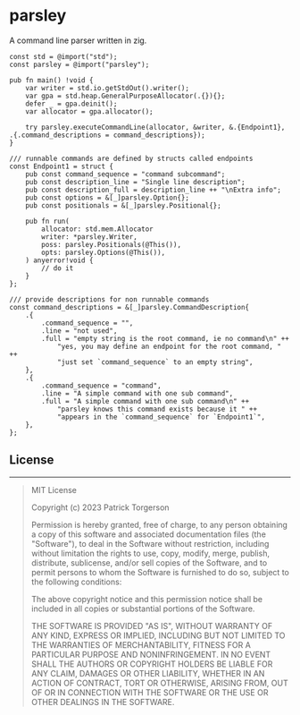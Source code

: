 # parsley

A command line parser written in zig.


```zig
const std = @import("std");
const parsley = @import("parsley");

pub fn main() !void {
    var writer = std.io.getStdOut().writer();
    var gpa = std.heap.GeneralPurposeAllocator(.{}){};
    defer _ = gpa.deinit();
    var allocator = gpa.allocator();

    try parsley.executeCommandLine(allocator, &writer, &.{Endpoint1}, .{.command_descriptions = command_descriptions});
}

/// runnable commands are defined by structs called endpoints
const Endpoint1 = struct {
    pub const command_sequence = "command subcommand";
    pub const description_line = "Single line description";
    pub const description_full = description_line ++ "\nExtra info";
    pub const options = &[_]parsley.Option{};
    pub const positionals = &[_]parsley.Positional{};

    pub fn run(
        allocator: std.mem.Allocator
        writer: *parsley.Writer,
        poss: parsley.Positionals(@This()),
        opts: parsley.Options(@This()),
    ) anyerror!void {
        // do it
    }
};

/// provide descriptions for non runnable commands
const command_descriptions = &[_]parsley.CommandDescription{
    .{
        .command_sequence = "",
        .line = "not used",
        .full = "empty string is the root command, ie no command\n" ++
            "yes, you may define an endpoint for the root command, " ++
            "just set `command_sequence` to an empty string",
    },
    .{
        .command_sequence = "command",
        .line = "A simple command with one sub command",
        .full = "A simple command with one sub command\n" ++
            "parsley knows this command exists because it " ++
            "appears in the `command_sequence` for `Endpoint1`",
    },
};
```

## License
---
> MIT License
>
> Copyright (c) 2023 Patrick Torgerson
>
> Permission is hereby granted, free of charge, to any person obtaining a copy
> of this software and associated documentation files (the "Software"), to deal
> in the Software without restriction, including without limitation the rights
> to use, copy, modify, merge, publish, distribute, sublicense, and/or sell
> copies of the Software, and to permit persons to whom the Software is
> furnished to do so, subject to the following conditions:
>
> The above copyright notice and this permission notice shall be included in all
> copies or substantial portions of the Software.
>
> THE SOFTWARE IS PROVIDED "AS IS", WITHOUT WARRANTY OF ANY KIND, EXPRESS OR
> IMPLIED, INCLUDING BUT NOT LIMITED TO THE WARRANTIES OF MERCHANTABILITY,
> FITNESS FOR A PARTICULAR PURPOSE AND NONINFRINGEMENT. IN NO EVENT SHALL THE
> AUTHORS OR COPYRIGHT HOLDERS BE LIABLE FOR ANY CLAIM, DAMAGES OR OTHER
> LIABILITY, WHETHER IN AN ACTION OF CONTRACT, TORT OR OTHERWISE, ARISING FROM,
> OUT OF OR IN CONNECTION WITH THE SOFTWARE OR THE USE OR OTHER DEALINGS IN THE
> SOFTWARE.
